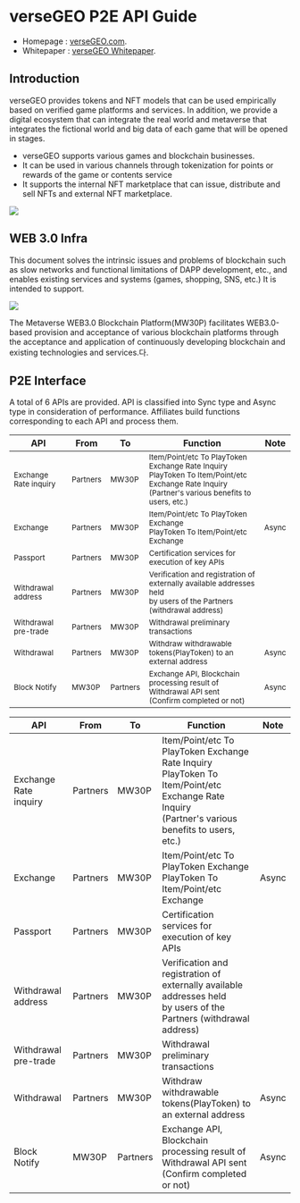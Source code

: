 # verseGEO P2E API Guide

- Homepage : [verseGEO.com](http://versegeo.com/).
- Whitepaper : [verseGEO Whitepaper](http://versegeo.com/whitepaper-k.html).

## Introduction
verseGEO provides tokens and NFT models that can be used empirically based on verified game platforms and services. In addition, we provide a digital ecosystem that can integrate the real world and metaverse that integrates the fictional world and big data of each game that will be opened in stages.
  -	verseGEO supports various games and blockchain businesses.
  -	It can be used in various channels through tokenization for points or rewards of the game or contents service
  -	It supports the internal NFT marketplace that can issue, distribute and sell NFTs and external NFT marketplace.

   <img src="https://github.com/verseGEO/verseGEO.json.api-kr/blob/main/eco.png">


## WEB 3.0 Infra
This document solves the intrinsic issues and problems of blockchain such as slow networks and functional limitations of DAPP development, etc., and enables existing services and systems (games, shopping, SNS, etc.) It is intended to support. 

   <img src="https://github.com/verseGEO/verseGEO.json.api-kr/blob/main/web30.svg">

The Metaverse WEB3.0 Blockchain Platform(MW30P) facilitates WEB3.0-based provision and acceptance of various blockchain platforms through the acceptance and application of continuously developing blockchain and existing technologies and services.다.


## P2E Interface
A total of 6 APIs are provided. API is classified into Sync type and Async type in consideration of performance. Affiliates build functions corresponding to each API and process them.


| API | From | To | Function | Note |
|-----|--------|--------|------|------|
|<sub>Exchange Rate inquiry</sub>|<sub>Partners</sub>|<sub>MW30P</sub>|<sub>Item/Point/etc To PlayToken Exchange Rate Inquiry<br>PlayToken To Item/Point/etc Exchange Rate Inquiry<br>(Partner's various benefits to users, etc.)</sub>|<sub></sub>|
|<sub>Exchange</sub>|<sub>Partners</sub>|<sub>MW30P</sub>|<sub>Item/Point/etc To PlayToken Exchange<br>PlayToken To Item/Point/etc Exchange</sub>|<sub>Async</sub>|
|<sub>Passport</sub>|<sub>Partners</sub>|<sub>MW30P</sub>|<sub>Certification services for execution of key APIs</sub>|<sub></sub>|
|<sub>Withdrawal address</sub>|<sub>Partners</sub>|<sub>MW30P</sub>|<sub>Verification and registration of externally available addresses held<br>by users of the Partners (withdrawal address)</sub>|<sub></sub>|
|<sub>Withdrawal pre-trade</sub>|<sub>Partners</sub>|<sub>MW30P</sub>|<sub>Withdrawal preliminary transactions</sub>|<sub></sub>|
|<sub>Withdrawal</sub>|<sub>Partners</sub>|<sub>MW30P</sub>|<sub>Withdraw withdrawable tokens(PlayToken) to an external address</sub>|<sub>Async</sub>|
|<sub>Block Notify</sub>|<sub>MW30P</sub>|<sub>Partners</sub>|<sub>Exchange API, Blockchain processing result of Withdrawal API sent<br>(Confirm completed or not)</sub>|<sub>Async</sub>|

| API | From | To | Function | Note |
|-----|--------|--------|------|------|
|Exchange Rate inquiry|Partners|MW30P|Item/Point/etc To PlayToken Exchange Rate Inquiry<br>PlayToken To Item/Point/etc Exchange Rate Inquiry<br>(Partner's various benefits to users, etc.)||
|Exchange|Partners|MW30P|Item/Point/etc To PlayToken Exchange<br>PlayToken To Item/Point/etc Exchange|Async|
|Passport|Partners|MW30P|Certification services for execution of key APIs||
|Withdrawal address|Partners|MW30P|Verification and registration of externally available addresses held<br>by users of the Partners (withdrawal address)||
|Withdrawal pre-trade|Partners|MW30P|Withdrawal preliminary transactions||
|Withdrawal |Partners|MW30P|Withdraw withdrawable tokens(PlayToken) to an external address|Async|
|Block Notify|MW30P|Partners|Exchange API, Blockchain processing result of Withdrawal API sent<br>(Confirm completed or not)|Async|
